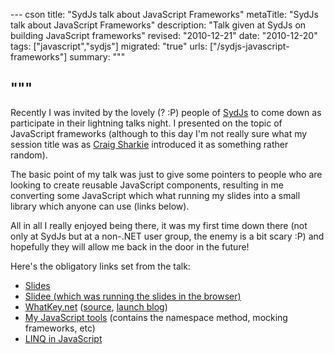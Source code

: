 --- cson
title: "SydJs talk about JavaScript Frameworks"
metaTitle: "SydJs talk about JavaScript Frameworks"
description: "Talk given at SydJs on building JavaScript frameworks"
revised: "2010-12-21"
date: "2010-12-20"
tags: ["javascript","sydjs"]
migrated: "true"
urls: ["/sydjs-javascript-frameworks"]
summary: """

"""
---
Recently I was invited by the lovely (? :P) people of [SydJs][1] to come down as participate in their lightning talks night. I presented on the topic of JavaScript frameworks (although to this day I'm not really sure what my session title was as [Craig Sharkie][2] introduced it as something rather random).

The basic point of my talk was just to give some pointers to people who are looking to create reusable JavaScript components, resulting in me converting some JavaScript which what running my slides into a small library which anyone can use (links below).

All in all I really enjoyed being there, it was my first time down there (not only at SydJs but at a non-.NET user group, the enemy is a bit scary :P) and hopefully they will allow me back in the door in the future!

Here's the obligatory links set from the talk:

 - [Slides][3]
 - [Slidee (which was running the slides in the browser)][4]
 - [WhatKey.net][5] ([source][6], [launch blog][7])
 - [My JavaScript tools][8] (contains the namespace method, mocking frameworks, etc)
 - [LINQ in JavaScript][9]


  [1]: http://sydjs.com/
  [2]: http://twitter.com/#!/twalve
  [3]: https://hg.slace.biz/sydjs-setting-up-javascript-frameworks
  [4]: https://hg.slace.biz/slidee
  [5]: http://whatkey.net
  [6]: https://github.com/aaronpowell/whatkey
  [7]: /whatkey-net-for-your-javascript-keycode-glory
  [8]: /javascript-tools
  [9]: /linq-in-javascript